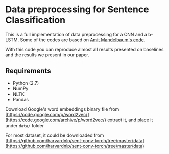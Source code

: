 # Data preprocessing for Sentence Classification
This is a full implementation of data preprocessing for a CNN and a b-LSTM. Some of the codes are based on [Amit Mandelbaum's code](https://github.com/mangate/ConvNetSent).

With this code you can reproduce almost all results presented on baselines and the results we present in our paper.

## Requirements
- Python (2.7)
- NumPy
- NLTK
- Pandas

Download Google's word embeddings binary file from [https://code.google.com/p/word2vec/](https://code.google.com/archive/p/word2vec/) extract it, and place it under `data/` folder  

For most dataset, it could be downloaded from [https://github.com/harvardnlp/sent-conv-torch/tree/master/data](https://github.com/harvardnlp/sent-conv-torch/tree/master/data) 